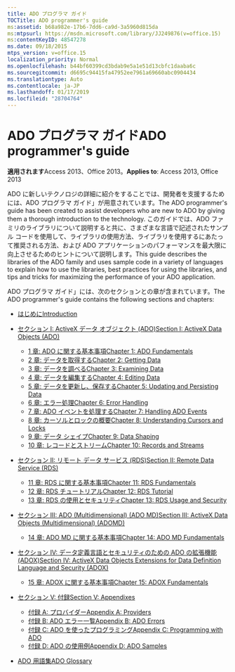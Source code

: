 ```yaml
---
title: ADO プログラマ ガイド
TOCTitle: ADO programmer's guide
ms:assetid: b68a982e-17b6-7dd6-ca9d-3a5960d815da
ms:mtpsurl: https://msdn.microsoft.com/library/JJ249876(v=office.15)
ms:contentKeyID: 48547278
ms.date: 09/18/2015
mtps_version: v=office.15
localization_priority: Normal
ms.openlocfilehash: b44bf60399cd3bdab9e5a1e51d13cbfc1daaba6c
ms.sourcegitcommit: d6695c94415fa47952ee7961a69660abc0904434
ms.translationtype: Auto
ms.contentlocale: ja-JP
ms.lasthandoff: 01/17/2019
ms.locfileid: "28704764"
---
```

# <a name="ado-programmers-guide"></a><span data-ttu-id="0ad34-102">ADO プログラマ ガイド</span><span class="sxs-lookup"><span data-stu-id="0ad34-102">ADO programmer's guide</span></span>

<span data-ttu-id="0ad34-103">**適用されます**Access 2013、Office 2013。</span><span class="sxs-lookup"><span data-stu-id="0ad34-103">**Applies to**: Access 2013, Office 2013</span></span>

<span data-ttu-id="0ad34-104">ADO に新しいテクノロジの詳細に紹介をすることでは、開発者を支援するためには、ADO プログラマ ガイド」が用意されています。</span><span class="sxs-lookup"><span data-stu-id="0ad34-104">The ADO programmer's guide has been created to assist developers who are new to ADO by giving them a thorough introduction to the technology.</span></span> <span data-ttu-id="0ad34-105">このガイドでは、ADO ファミリのライブラリについて説明すると共に、さまざまな言語で記述されたサンプル コードを使用して、ライブラリの使用方法、ライブラリを使用するにあたって推奨される方法、および ADO アプリケーションのパフォーマンスを最大限に向上させるためのヒントについて説明します。</span><span class="sxs-lookup"><span data-stu-id="0ad34-105">This guide describes the libraries of the ADO family and uses sample code in a variety of languages to explain how to use the libraries, best practices for using the libraries, and tips and tricks for maximizing the performance of your ADO application.</span></span>

<span data-ttu-id="0ad34-106">ADO プログラマ ガイド」には、次のセクションとの章が含まれています。</span><span class="sxs-lookup"><span data-stu-id="0ad34-106">The ADO programmer's guide contains the following sections and chapters:</span></span>

- [<span data-ttu-id="0ad34-107">はじめに</span><span class="sxs-lookup"><span data-stu-id="0ad34-107">Introduction</span></span>](introduction-to-ado-programming.md)
  
- [<span data-ttu-id="0ad34-108">セクション I: ActiveX データ オブジェクト (ADO)</span><span class="sxs-lookup"><span data-stu-id="0ad34-108">Section I: ActiveX Data Objects (ADO)</span></span>](section-i-activex-data-objects.md)
    
    - [<span data-ttu-id="0ad34-109">1 章: ADO に関する基本事項</span><span class="sxs-lookup"><span data-stu-id="0ad34-109">Chapter 1: ADO Fundamentals</span></span>](chapter-1-ado-fundamentals.md)
    - [<span data-ttu-id="0ad34-110">2 章: データを取得する</span><span class="sxs-lookup"><span data-stu-id="0ad34-110">Chapter 2: Getting Data</span></span>](chapter-2-getting-data.md)
    - [<span data-ttu-id="0ad34-111">3 章: データを調べる</span><span class="sxs-lookup"><span data-stu-id="0ad34-111">Chapter 3: Examining Data</span></span>](chapter-3-examining-data.md)
    - [<span data-ttu-id="0ad34-112">4 章: データを編集する</span><span class="sxs-lookup"><span data-stu-id="0ad34-112">Chapter 4: Editing Data</span></span>](chapter-4-editing-data.md)
    - [<span data-ttu-id="0ad34-113">5 章: データを更新し、保存する</span><span class="sxs-lookup"><span data-stu-id="0ad34-113">Chapter 5: Updating and Persisting Data</span></span>](chapter-5-updating-and-persisting-data.md)
    - [<span data-ttu-id="0ad34-114">6 章: エラー処理</span><span class="sxs-lookup"><span data-stu-id="0ad34-114">Chapter 6: Error Handling</span></span>](chapter-6-error-handling.md)
    - [<span data-ttu-id="0ad34-115">7 章: ADO イベントを処理する</span><span class="sxs-lookup"><span data-stu-id="0ad34-115">Chapter 7: Handling ADO Events</span></span>](chapter-7-handling-ado-events.md)
    - [<span data-ttu-id="0ad34-116">8 章: カーソルとロックの概要</span><span class="sxs-lookup"><span data-stu-id="0ad34-116">Chapter 8: Understanding Cursors and Locks</span></span>](chapter-8-understanding-cursors-and-locks.md)
    - [<span data-ttu-id="0ad34-117">9 章: データ シェイプ</span><span class="sxs-lookup"><span data-stu-id="0ad34-117">Chapter 9: Data Shaping</span></span>](chapter-9-data-shaping.md)
    - [<span data-ttu-id="0ad34-118">10 章: レコードとストリーム</span><span class="sxs-lookup"><span data-stu-id="0ad34-118">Chapter 10: Records and Streams</span></span>](chapter-10-records-and-streams.md)

- [<span data-ttu-id="0ad34-119">セクション II: リモート データ サービス (RDS)</span><span class="sxs-lookup"><span data-stu-id="0ad34-119">Section II: Remote Data Service (RDS)</span></span>](section-ii-remote-data-service.md)
    
    - [<span data-ttu-id="0ad34-120">11 章: RDS に関する基本事項</span><span class="sxs-lookup"><span data-stu-id="0ad34-120">Chapter 11: RDS Fundamentals</span></span>](chapter-11-rds-fundamentals.md)
    - [<span data-ttu-id="0ad34-121">12 章: RDS チュートリアル</span><span class="sxs-lookup"><span data-stu-id="0ad34-121">Chapter 12: RDS Tutorial</span></span>](chapter-12-rds-tutorial.md)
    - [<span data-ttu-id="0ad34-122">13 章: RDS の使用とセキュリティ</span><span class="sxs-lookup"><span data-stu-id="0ad34-122">Chapter 13: RDS Usage and Security</span></span>](chapter-13-rds-usage-and-security.md)

- [<span data-ttu-id="0ad34-123">セクション III: ADO (Multidimensional) (ADO MD)</span><span class="sxs-lookup"><span data-stu-id="0ad34-123">Section III: ActiveX Data Objects (Multidimensional) (ADOMD)</span></span>](section-iii-ado-multidimensional-ado-md.md)
    
    - [<span data-ttu-id="0ad34-124">14 章: ADO MD に関する基本事項</span><span class="sxs-lookup"><span data-stu-id="0ad34-124">Chapter 14: ADO MD Fundamentals</span></span>](chapter-14-ado-md-fundamentals.md)

- [<span data-ttu-id="0ad34-125">セクション IV: データ定義言語とセキュリティのための ADO の拡張機能 (ADOX)</span><span class="sxs-lookup"><span data-stu-id="0ad34-125">Section IV: ActiveX Data Objects Extensions for Data Definition Language and Security (ADOX)</span></span>](section-iv-ado-extensions-for-data-definition-language-and-security-adox.md)
    
    - [<span data-ttu-id="0ad34-126">15 章: ADOX に関する基本事項</span><span class="sxs-lookup"><span data-stu-id="0ad34-126">Chapter 15: ADOX Fundamentals</span></span>](chapter-15-adox-fundamentals.md)

- [<span data-ttu-id="0ad34-127">セクション V: 付録</span><span class="sxs-lookup"><span data-stu-id="0ad34-127">Section V: Appendixes</span></span>](section-v-appendixes.md)
    
    - [<span data-ttu-id="0ad34-128">付録 A: プロバイダー</span><span class="sxs-lookup"><span data-stu-id="0ad34-128">Appendix A: Providers</span></span>](appendix-a-providers.md)
    - [<span data-ttu-id="0ad34-129">付録 B: ADO エラー一覧</span><span class="sxs-lookup"><span data-stu-id="0ad34-129">Appendix B: ADO Errors</span></span>](appendix-b-ado-errors.md)
    - [<span data-ttu-id="0ad34-130">付録 C: ADO を使ったプログラミング</span><span class="sxs-lookup"><span data-stu-id="0ad34-130">Appendix C: Programming with ADO</span></span>](appendix-c-programming-with-ado.md)
    - [<span data-ttu-id="0ad34-131">付録 D: ADO の使用例</span><span class="sxs-lookup"><span data-stu-id="0ad34-131">Appendix D: ADO Samples</span></span>](appendix-d-ado-samples.md)

- [<span data-ttu-id="0ad34-132">ADO 用語集</span><span class="sxs-lookup"><span data-stu-id="0ad34-132">ADO Glossary</span></span>](ado-glossary.md)

